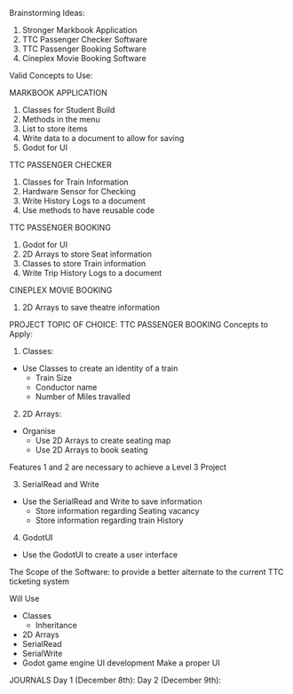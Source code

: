 Brainstorming Ideas:
1. Stronger Markbook Application
2. TTC Passenger Checker Software
3. TTC Passenger Booking Software
4. Cineplex Movie Booking Software

Valid Concepts to Use:

  MARKBOOK APPLICATION
1. Classes for Student Build
2. Methods in the menu
3. List to store items
5. Write data to a document to allow for saving
6. Godot for UI

  TTC PASSENGER CHECKER
1. Classes for Train Information
2. Hardware Sensor for Checking
3. Write History Logs to a document
4. Use methods to have reusable code

  TTC PASSENGER BOOKING
1. Godot for UI
2. 2D Arrays to store Seat information
3. Classes to store Train information
4. Write Trip History Logs to a document

  CINEPLEX MOVIE BOOKING
1. 2D Arrays to save theatre information


PROJECT TOPIC OF CHOICE: TTC PASSENGER BOOKING
Concepts to Apply:
1. Classes:
- Use Classes to create an identity of a train
  - Train Size
  - Conductor name
  - Number of Miles travalled

2. 2D Arrays:
- Organise 
  - Use 2D Arrays to create seating map
  - Use 2D Arrays to book seating

Features 1 and 2 are necessary to achieve a Level 3 Project

3. SerialRead and Write
- Use the SerialRead and Write to save information
  - Store information regarding Seating vacancy
  - Store information regarding train History

4. GodotUI
- Use the GodotUI to create a user interface

The Scope of the Software:
 to provide a better alternate to the current TTC ticketing system
 
 Will Use
- Classes
  - Inheritance
- 2D Arrays
- SerialRead
- SerialWrite
- Godot game engine UI development
Make a proper UI

JOURNALS
Day 1 (December 8th):
Day 2 (December 9th):


